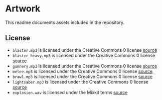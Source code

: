 # Artwork

This readme documents assets included in the repository.

## License

- `blaster.mp3` is licensed under the Creative Commons 0 license [source](https://freesound.org/people/SeanSecret/sounds/440665/)
- `blaster_heavy.mp3` is licensed under the Creative Commons 0 license [source](https://freesound.org/people/SeanSecret/sounds/440654/)
- `gunnery.mp3` is licensed under the Creative Commons 0 license [source](https://freesound.org/people/SeanSecret/sounds/440663/)
- `melee.mp3` is licensed under the Creative Commons 0 license [source](https://freesound.org/people/SamsterBirdies/sounds/353708/)
- `brawl.mp3` is licensed under the Creative Commons 0 license [source](https://freesound.org/people/CastIronCarousel/sounds/216782/)
- `lightsaber.mp3` is licensed under the Creative Commons 0 license [source](https://freesound.org/people/gyzhor/sounds/47125/)
- `explosion.wav` is licensed under the Mixkit terms [source](https://mixkit.co/terms/)
